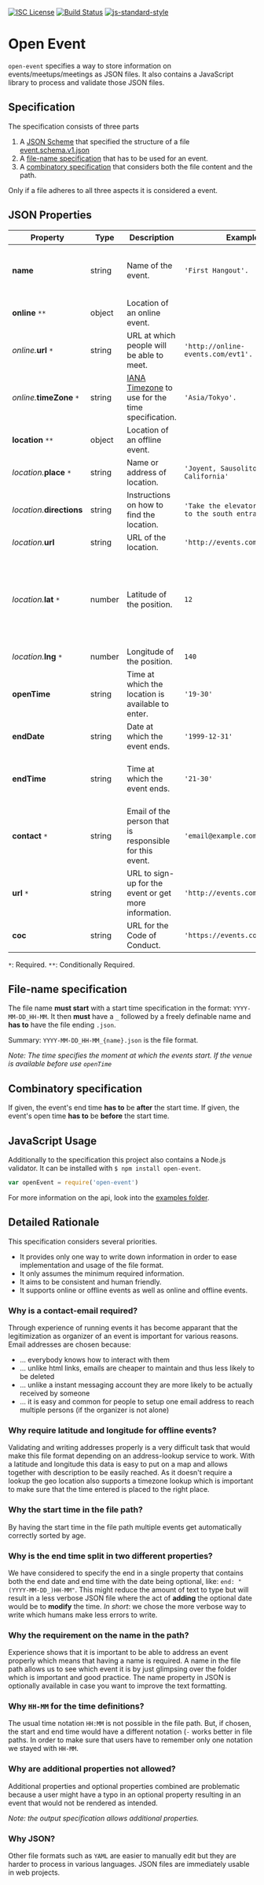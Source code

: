 [![ISC License](https://img.shields.io/badge/license-ISC-brightgreen.svg?style=flat)](https://tldrlegal.com/license/-isc-license)
[![Build Status](https://travis-ci.org/opengh/open-event.svg?branch=master)](https://travis-ci.org/opengh/open-event)
[![js-standard-style](https://img.shields.io/badge/code%20style-standard-brightgreen.svg)](http://standardjs.com/)

# Open Event
`open-event` specifies a way to store information on events/meetups/meetings 
as JSON files. It also contains a JavaScript library to process and validate
those JSON files.

## Specification
The specification consists of three parts

1. A [JSON Scheme](http://json-schema.org/) that specified the structure of a
file [event.schema.v1.json](https://github.com/opengh/open-event/blob/master/event.schema.v1.json)
2. A [file-name specification](#file-name-specification) that has to be used
for an event.
3. A [combinatory specification](#combinatory-specification) that considers
both the file content and the path.

Only if a file adheres to all three aspects it is considered a event.

## JSON Properties

| Property | Type | Description | Example | Note |
|----------|------|-------------|---------|------|
| **name** | string | Name of the event. | `'First Hangout'. ` | _If not given, it will default to {user}/{repo}/#{number-of-event}._ |
| **online** `**` | object | Location of an online event. |  |  |
| _online._**url** `*` | string | URL at which people will be able to meet. | `'http://online-events.com/evt1'.` |  |
| _online._**timeZone** `*` | string | [IANA Timezone](https://en.wikipedia.org/wiki/List_of_tz_database_time_zones) to use for the time specification. | `'Asia/Tokyo'.` |  |
| **location** `**` | object | Location of an offline event. |  |  |
| _location._**place** `*` | string | Name or address of location. | `'Joyent, Sausolito California'` |  |
| _location._**directions** | string | Instructions on how to find the location. | `'Take the elevator Nr. 3 next to the south entrance.'` |  |
| _location._**url** | string | URL of the location. | `'http://events.com/evt1'` |  |
| _location._**lat** `*` | number | Latitude of the position. | `12 ` | _Together with `lng` forms the geographic position of the event. The time-zone is evaluated using this position._ |
| _location._**lng** `*` | number | Longitude of the position. | `140` |  |
| **openTime** | string | Time at which the location is available to enter. | `'19-30'` |  |
| **endDate** | string | Date at which the event ends. | `'1999-12-31'` |  |
| **endTime** | string | Time at which the event ends. | `'21-30' ` | _Specifies together with endDate the finishing time of the event._ |
| **contact** `*` | string | Email of the person that is responsible for this event. | `'email@example.com'` |  |
| **url** `*` | string | URL to sign-up for the event or get more information. | `'http://events.com/evt1'` |  |
| **coc** | string | URL for the Code of Conduct. | `'https://events.com/coc.html'` |  |

 `*`: Required.
 `**`: Conditionally Required.

## File-name specification
The file name **must start** with a start time specification in the format:
`YYYY-MM-DD_HH-MM`. It then **must** have a `_` followed by a freely definable
name and **has to** have the file ending `.json`.

Summary: `YYYY-MM-DD_HH-MM_{name}.json` is the file format.

_Note: The time specifies the moment at which the events start. If the venue
is available before use `openTime`_

## Combinatory specification
If given, the event's end time **has to** be **after** the start time.
If given, the event's open time **has to** be **before** the start time. 

## JavaScript Usage
Additionally to the specification this project also contains a Node.js
validator. It can be installed with `$ npm install open-event`.

```JavaScript
var openEvent = require('open-event')
```

For more information on the api, look into the [examples folder](https://github.com/opengh/open-event/tree/master/example).

## Detailed Rationale
This specification considers several priorities.

- It provides only one way to write down information in order to ease 
implementation and usage of the file format.
- It only assumes the minimum required information.
- It aims to be consistent and human friendly.
- It supports online or offline events as well as online and offline events.

### Why is a contact-email required?
Through experience of running events it has become apparant that the 
legitimization as organizer of an event is important for various reasons.
Email addresses are chosen because:

- ... everybody knows how to interact with them
- ... unlike html links, emails are cheaper to maintain and thus less likely to be deleted
- ... unlike a instant messaging account they are more likely to be actually
received by someone
- ... it is easy and common for people to setup one email address to reach multiple persons (if the organizer is not alone)

### Why require latitude and longitude for offline events?
Validating and writing addresses properly is a very difficult task that would 
make this file format depending on an address-lookup service to work. With a
latitude and longitude this data is easy to put on a map and allows together
with description to be easily reached. As it doesn't require a lookup the geo
location also supports a timezone lookup which is important to make sure that
the time entered is placed to the right place.

### Why the start time in the file path?
By having the start time in the file path multiple events get automatically correctly sorted by age.

### Why is the end time split in two different properties?
We have considered to specify the end in a single property that contains both
the end date and end time with the date being optional, like:
`end: "(YYYY-MM-DD_)HH-MM"`. This might reduce the amount of text to type but 
will result in a less verbose JSON file where the act of __adding__ the 
optional date would be to __modify__ the time. _In short_: we chose the more 
verbose way to write which humans make less errors to write.

### Why the requirement on the name in the path?
Experience shows that it is important to be able to address an event properly
which means that having a name is required. A name in the file path allows us
to see which event it is by just glimpsing over the folder which is important 
and good practice. The name property in JSON is optionally available in case
you want to improve the text formatting.

### Why `HH-MM` for the time definitions?
The usual time notation `HH:MM` is not possible in the file path. But, if
chosen, the start and end time would have a different notation (`-` works
better in file paths. In order to make sure that users have to remember only
one notation we stayed with `HH-MM`.

### Why are additional properties not allowed?
Additional properties and optional properties combined are problematic because
a user might have a typo in an optional property resulting in an event that
would not be rendered as intended.

_Note: the output specification allows additional properties._

### Why JSON?
Other file formats such as `YAML` are easier to manually edit but they are
harder to process in various languages. JSON files are immediately usable
in web projects.
